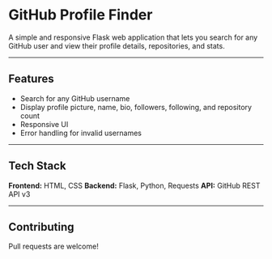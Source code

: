 # GitHub Profile Finder

A simple and responsive Flask web application that lets you search for any GitHub user and view their profile details, repositories, and stats.

---

## Features
- Search for any GitHub username
- Display profile picture, name, bio, followers, following, and repository count
- Responsive UI
- Error handling for invalid usernames

---

## Tech Stack
**Frontend:** HTML, CSS
**Backend:** Flask, Python, Requests
**API:** GitHub REST API v3

---

## Contributing
Pull requests are welcome!
